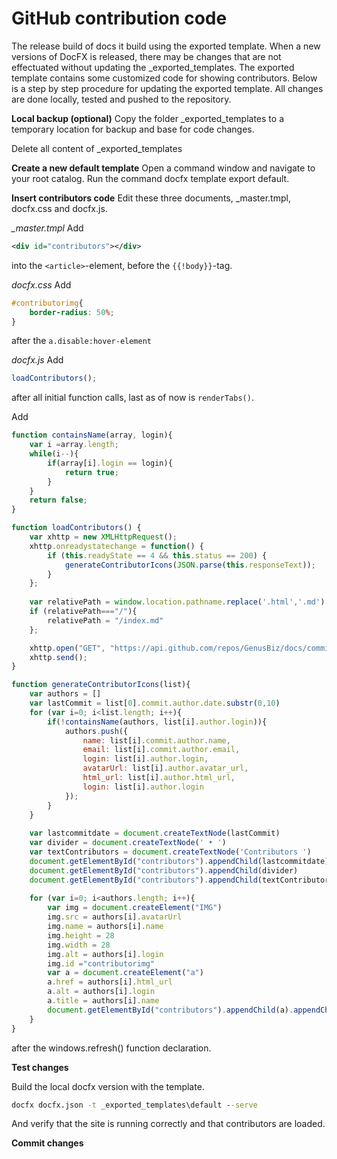 # GitHub contribution code

The release build of docs it build using the exported template. When a new versions of DocFX is released, there may be changes that are not effectuated without updating the _exported_templates. The exported template contains some customized code for showing contributors. Below is a step by step procedure for updating the exported template. All changes are done locally, tested and pushed to the repository.

**Local backup (optional)**
Copy the folder _exported_templates to a temporary location for backup and base for code changes.

Delete all content of _exported_templates

**Create a new default template**
Open a command window and navigate to your root catalog. Run the command docfx template export default.

**Insert contributors code**
Edit these three documents, _master.tmpl, docfx.css and docfx.js.

_\_master.tmpl_
Add
```xml
<div id="contributors"></div>
```
into the `<article>`-element, before the `{{!body}}`-tag.

_docfx.css_
Add
```css
#contributorimg{
    border-radius: 50%;
}
```
after the `a.disable:hover-element`

_docfx.js_
Add
```javascript
loadContributors();
```
after all initial function calls, last as of now is `renderTabs()`.

Add
```javascript
function containsName(array, login){
    var i =array.length; 
    while(i--){
        if(array[i].login == login){
            return true;
        }
    }
    return false;
}

function loadContributors() {
    var xhttp = new XMLHttpRequest();
    xhttp.onreadystatechange = function() {
        if (this.readyState == 4 && this.status == 200) {
            generateContributorIcons(JSON.parse(this.responseText));
        }
    };
    
    var relativePath = window.location.pathname.replace('.html','.md')
    if (relativePath==="/"){
        relativePath = "/index.md"
    };

    xhttp.open("GET", "https://api.github.com/repos/GenusBiz/docs/commits?path="+relativePath, true);
    xhttp.send();
}

function generateContributorIcons(list){
    var authors = []
    var lastCommit = list[0].commit.author.date.substr(0,10)
    for (var i=0; i<list.length; i++){
        if(!containsName(authors, list[i].author.login)){
            authors.push({
                name: list[i].commit.author.name,
                email: list[i].commit.author.email,
                login: list[i].author.login,
                avatarUrl: list[i].author.avatar_url,
                html_url: list[i].author.html_url,
                login: list[i].author.login
            });
        }
    }
    
    var lastcommitdate = document.createTextNode(lastCommit)
    var divider = document.createTextNode(' • ')
    var textContributors = document.createTextNode('Contributors ')
    document.getElementById("contributors").appendChild(lastcommitdate)
    document.getElementById("contributors").appendChild(divider)
    document.getElementById("contributors").appendChild(textContributors)
    
    for (var i=0; i<authors.length; i++){
        var img = document.createElement("IMG")
        img.src = authors[i].avatarUrl
        img.name = authors[i].name
        img.height = 28
        img.width = 28
        img.alt = authors[i].login
        img.id ="contributorimg"
        var a = document.createElement("a")
        a.href = authors[i].html_url
        a.alt = authors[i].login
        a.title = authors[i].name
        document.getElementById("contributors").appendChild(a).appendChild(img)
    }
}
```

after the windows.refresh() function declaration.

**Test changes**

Build the local docfx version with the template.
```cmd
docfx docfx.json -t _exported_templates\default --serve
```
And verify that the site is running correctly and that contributors are loaded.

**Commit changes**